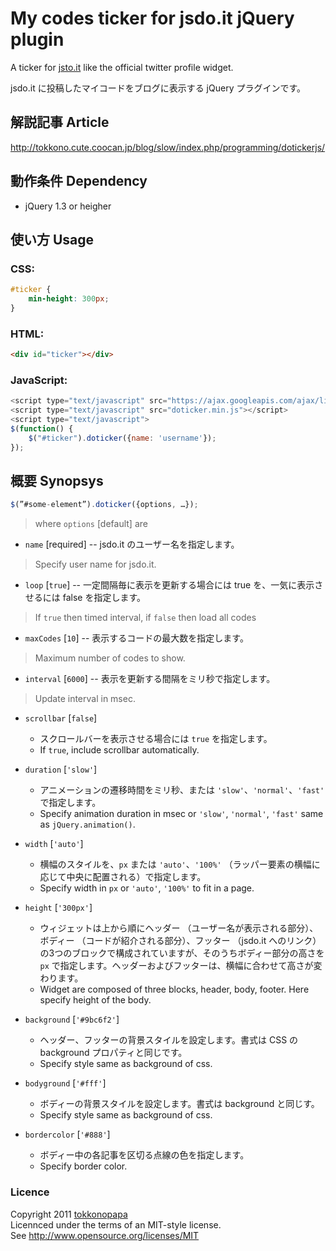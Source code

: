 # My codes ticker for jsdo.it jQuery plugin
A ticker for [jsto.it](http://jsdo.it/) like the official twitter profile widget.

jsdo.it に投稿したマイコードをブログに表示する jQuery プラグインです。

## 解説記事 Article
http://tokkono.cute.coocan.jp/blog/slow/index.php/programming/dotickerjs/

## 動作条件 Dependency
* jQuery 1.3 or heigher

## 使い方 Usage

### CSS:
``` css
#ticker {
	min-height: 300px;
}
```

### HTML:
``` html
<div id="ticker"></div>
```

### JavaScript:
``` javascript
<script type="text/javascript" src="https://ajax.googleapis.com/ajax/libs/jquery/1.6.4/jquery.min.js"></script>
<script type="text/javascript" src="doticker.min.js"></script>
<script type="text/javascript">
$(function() {
	$("#ticker").doticker({name: 'username'});
});
```

## 概要 Synopsys
``` javascript
$(”#some-element”).doticker({options, …});
```
> where `options` [default] are

* `name` [required] -- 
jsdo.it のユーザー名を指定します。
> Specify user name for jsdo.it.

* `loop` [`true`] -- 
一定間隔毎に表示を更新する場合には true を、一気に表示させるには false を指定します。
> If `true` then timed interval, if `false` then load all codes

* `maxCodes` [`10`] -- 
表示するコードの最大数を指定します。
> Maximum number of codes to show.

* `interval` [`6000`] -- 
表示を更新する間隔をミリ秒で指定します。
> Update interval in msec.

* `scrollbar` [`false`]
	- スクロールバーを表示させる場合には `true` を指定します。
	- If `true`, include scrollbar automatically.

* `duration` [`'slow'`]
	- アニメーションの遷移時間をミリ秒、または `'slow'`、`'normal'`、`'fast'` で指定します。
	- Specify animation duration in msec or `'slow'`, `'normal'`, `'fast'` same as `jQuery.animation()`.

* `width` [`'auto'`]
	- 横幅のスタイルを、`px` または `'auto'`、`'100%'` （ラッパー要素の横幅に応じて中央に配置される）で指定します。
	- Specify width in `px` or `'auto'`, `'100%'` to fit in a page.

* `height` [`'300px'`]
	- ウィジェットは上から順にヘッダー （ユーザー名が表示される部分）、ボディー （コードが紹介される部分）、フッター （jsdo.it へのリンク） の3つのブロックで構成されていますが、そのうちボディー部分の高さを `px` で指定します。ヘッダーおよびフッターは、横幅に合わせて高さが変わります。
	- Widget are composed of three blocks, header, body, footer. Here specify height of the body.

* `background` [`'#9bc6f2'`]
	- ヘッダー、フッターの背景スタイルを設定します。書式は CSS の background プロパティと同じです。
	- Specify style same as background of css.

* `bodyground` [`'#fff'`]
	- ボディーの背景スタイルを設定します。書式は background と同じす。
	- Specify style same as background of css.

* `bordercolor` [`'#888'`]
	- ボディー中の各記事を区切る点線の色を指定します。
	- Specify border color.

### Licence
Copyright 2011 [tokkonopapa](http://tokkono.cute.coocan.jp/blog/slow/)  
Licennced under the terms of an MIT-style license.  
See http://www.opensource.org/licenses/MIT